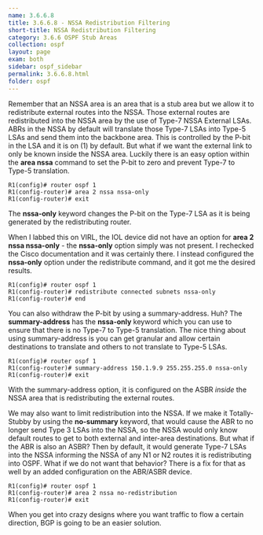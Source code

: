 ```yaml
---
name: 3.6.6.8
title: 3.6.6.8 - NSSA Redistribution Filtering
short-title: NSSA Redistribution Filtering
category: 3.6.6 OSPF Stub Areas
collection: ospf
layout: page
exam: both
sidebar: ospf_sidebar
permalink: 3.6.6.8.html
folder: ospf
---
```

Remember that an NSSA area is an area that is a stub area but we allow it to redistribute external routes into the NSSA. Those external routes are redistributed into the NSSA area by the use of Type-7 NSSA External LSAs. ABRs in the NSSA by default will translate those Type-7 LSAs into Type-5 LSAs and send them into the backbone area. This is controlled by the P-bit in the LSA and it is on (1) by default. But what if we want the external link to only be known inside the NSSA area. Luckily there is an easy option within the **area nssa** command to set the P-bit to zero and prevent Type-7 to Type-5 translation.
```
R1(config)# router ospf 1
R1(config-router)# area 2 nssa nssa-only
R1(config-router)# exit
```
The **nssa-only** keyword changes the P-bit on the Type-7 LSA as it is being generated by the redistributing router.

When I labbed this on VIRL, the IOL device did not have an option for **area 2 nssa nssa-only** - the **nssa-only** option simply was not present. I rechecked the Cisco documentation and it was certainly there. I instead configured the **nssa-only** option under the redistribute command, and it got me the desired results.
```
R1(config)# router ospf 1
R1(config-router)# redistribute connected subnets nssa-only
R1(config-router)# end
```

You can also withdraw the P-bit by using a summary-address. Huh? The **summary-address** has the **nssa-only** keyword which you can use to ensure that there is no Type-7 to Type-5 translation. The nice thing about using summary-address is you can get granular and allow certain destinations to translate and others to not translate to Type-5 LSAs.
```
R1(config)# router ospf 1
R1(config-router)# summary-address 150.1.9.9 255.255.255.0 nssa-only
R1(config-router)# exit
```
With the summary-address option, it is configured on the ASBR *inside* the NSSA area that is redistributing the external routes.

We may also want to limit redistribution into the NSSA. If we make it Totally-Stubby by using the **no-summary** keyword, that would cause the ABR to no longer send Type 3 LSAs into the NSSA, so the NSSA would only know default routes to get to both external and inter-area destinations. But what if the ABR is also an ASBR? Then by default, it would generate Type-7 LSAs into the NSSA informing the NSSA of any N1 or N2 routes it is redistributing into OSPF. What if we do not want that behavior? There is a fix for that as well by an added configuration on the ABR/ASBR device.
```
R1(config)# router ospf 1
R1(config-router)# area 2 nssa no-redistribution
R1(config-router)# exit
```
When you get into crazy designs where you want traffic to flow a certain direction, BGP is going to be an easier solution.
